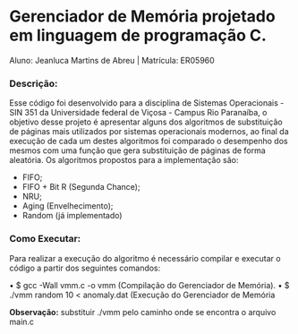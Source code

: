 # **Gerenciador de Memória projetado em linguagem de programação C.**

Aluno: Jeanluca Martins de Abreu     |    Matrícula: ER05960

### **Descrição:**

Esse código foi desenvolvido para a disciplina de Sistemas Operacionais - SIN 351 da Universidade federal de Viçosa - Campus Rio Paranaíba, o objetivo desse projeto é apresentar alguns dos algoritmos de substituição de páginas mais utilizados por sistemas operacionais modernos, ao final da execução de cada um destes algoritmos foi comparado o desempenho dos mesmos com uma função que gera substituição de páginas de forma aleatória. Os algoritmos propostos para a implementação são: 

* FIFO; 
* FIFO + Bit R (Segunda Chance);
* NRU;
* Aging (Envelhecimento);
* Random (já implementado)

### **Como Executar:**

Para realizar a execução do algoritmo é necessário compilar e executar o código a partir dos seguintes comandos:

• $ gcc -Wall vmm.c -o vmm (Compilação do Gerenciador de Memória).
• $ ./vmm random 10 < anomaly.dat (Execução do Gerenciador de Memória 

**Observação:** substituir ./vmm pelo caminho onde se encontra o arquivo main.c


 
